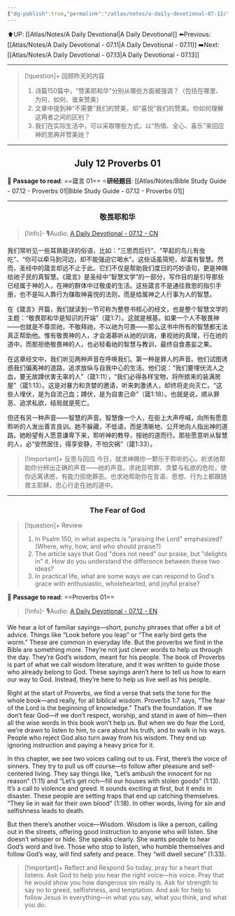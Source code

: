 ```yaml
---
{"dg-publish":true,"permalink":"/atlas/notes/a-daily-devotional-07-12/"}
---
```


 ⬆️UP: [[Atlas/Notes/A Daily Devotional\|A Daily Devotional]]
⬅️Previous: [[Atlas/Notes/A Daily Devotional - 07.11\|A Daily Devotional - 07.11]]
➡️Next: [[Atlas/Notes/A Daily Devotional - 07.13\|A Daily Devotional - 07.13]]

---

> [!question]+ 回顾昨天的内容
> 1. ⁠诗篇150篇中，“赞美耶和华”分别从哪些方面被强调？（包括在哪里、为何、如何、谁来赞美）
> 2. 文章中提到神“不需要”我们的赞美，却“喜悦”我们的赞美。你如何理解这两者之间的区别？
> 3. 我们在实际生活中，可以采取哪些方式，以“热情、全心、喜乐”来回应神的恩典并赞美祂？

---
## <center>July 12 Proverbs 01</center>

📖 **Passage to read**: ==箴言 01==
⭐**研经题目**: [[Atlas/Notes/Bible Study Guide - 07.12 - Proverbs 01\|Bible Study Guide - 07.12 - Proverbs 01]]

---
### <center>敬畏耶和华</center>

> [!info]- 🎙️Audio: [A Daily Devotional - 07.12 - CN]()

我们常听见一些耳熟能详的俗语，比如：“三思而后行”、“早起的鸟儿有虫吃”、“你可以牵马到河边，却不能强迫它喝水”。这些话虽简短，却富有智慧。然而，圣经中的箴言却远不止于此。它们不仅是帮助我们度日的巧妙语句，更是神赐给祂子民的真智慧。《箴言》是圣经中“智慧文学”的一部分，写作目的是引导那些已经属于神的人，在神的群体中过敬虔的生活。这些箴言不是通往救恩的指引手册，也不是叫人靠行为赚取神喜悦的法则，而是给属神之人行事为人的智慧。

在《箴言》开篇，我们就读到一节可称为整卷书核心的经文，也是整个智慧文学的主题：“敬畏耶和华是知识的开端”（箴1:7）。这就是根基。如果一个人不敬畏神——也就是不尊崇祂，不敬拜祂，不以祂为可畏——那么这书中所有的智慧都无法真正帮助他。惟有敬畏神的人，才会渴慕听从祂的训诲，重视祂的真理，行在祂的道中。而那拒绝敬畏神的人，也必轻看祂的智慧与教训，最终自食愚妄之果。

在这章经文中，我们听见两种声音在呼唤我们。第一种是罪人的声音。他们试图诱惑我们偏离神的道路，追求放纵与自我中心的生活。他们说：“我们要埋伏流人之血，要无故蹲伏害无辜的人”（箴1:11），“我们必得各样宝物，将所掳来的装满房屋”（箴1:13）。这是对暴力和贪婪的邀请，听来刺激诱人，却终将走向灭亡。“这些人埋伏，是为自流己血；蹲伏，是为自害己命”（箴1:18）。也就是说，顺从罪恶、追求私欲，结局就是死亡。

但还有另一种声音——智慧的声音。智慧像一个人，在街上大声呼喊，向所有愿意聆听的人发出善言良训。她不躲藏，不低语，而是清晰地、公开地向人指出神的道路。她盼望有人愿意谦卑下来，聆听神的教导，按祂的道而行。那些愿意听从智慧的人，必“安然居住，得享安静，不怕灾祸”（箴1:33）。

> [!important]+ 反思与回应
今日，就求神赐你一颗乐于聆听的心。祈求祂帮助你分辨出正确的声音——祂的声音。求祂显明罪、贪婪与私欲的危险，使你远离诱惑，有能力拒绝罪恶。也求祂帮助你在言语、思想、行为上都跟随救主耶稣，忠心行走在祂的道中。

---
### <center>The Fear of God</center>

> [!question]+ Review
> 1. In Psalm 150, in what aspects is "praising the Lord" emphasized? (Where, why, how, and who should praise?)
> 2. The article says that God "does not need" our praise, but "delights in" it. How do you understand the difference between these two ideas?
> 3. In practical life, what are some ways we can respond to God's grace with enthusiastic, wholehearted, and joyful praise?

📖 **Passage to read**: ==Proverbs 01==

> [!info]- 🎙️Audio: [A Daily Devotional - 07.12 - EN]()  

We hear a lot of familiar sayings—short, punchy phrases that offer a bit of advice. Things like “Look before you leap” or “The early bird gets the worm.” These are common in everyday life. But the proverbs we find in the Bible are something more. They’re not just clever words to help us through the day. They’re God’s wisdom, meant for his people. The book of Proverbs is part of what we call wisdom literature, and it was written to guide those who already belong to God. These sayings aren’t here to tell us how to earn our way to God. Instead, they’re here to help us live well as his people.

Right at the start of Proverbs, we find a verse that sets the tone for the whole book—and really, for all biblical wisdom. Proverbs 1:7 says, “The fear of the Lord is the beginning of knowledge.” That’s the foundation. If we don’t fear God—if we don’t respect, worship, and stand in awe of him—then all the wise words in this book won’t help us. But when we do fear the Lord, we’re drawn to listen to him, to care about his truth, and to walk in his ways. People who reject God also turn away from his wisdom. They end up ignoring instruction and paying a heavy price for it.

In this chapter, we see two voices calling out to us. First, there’s the voice of sinners. They try to pull us off course—to follow after pleasure and self-centered living. They say things like, “Let’s ambush the innocent for no reason” (1:11) and “Let’s get rich—fill our houses with stolen goods” (1:13). It’s a call to violence and greed. It sounds exciting at first, but it ends in disaster. These people are setting traps that end up catching themselves. “They lie in wait for their own blood” (1:18). In other words, living for sin and selfishness leads to death.

But then there’s another voice—Wisdom. Wisdom is like a person, calling out in the streets, offering good instruction to anyone who will listen. She doesn’t whisper or hide. She speaks clearly. She wants people to hear God’s word and live. Those who stop to listen, who humble themselves and follow God’s way, will find safety and peace. They “will dwell secure” (1:33).

> [!important]+ Reflect and Respond
So today, pray for a heart that listens. Ask God to help you hear the right voice—his voice. Pray that he would show you how dangerous sin really is. Ask for strength to say no to greed, selfishness, and temptation. And ask for help to follow Jesus in everything—in what you say, what you think, and what you do.






